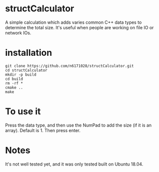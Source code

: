 # structCalculator

A simple calculation which adds varies common C++ data types to determine the total size. It's useful when people are working on file IO or network IOs.

# installation

```
git clone https://github.com/n6171028/structCalculator.git
cd structCalculator
mkdir -p build
cd build
rm -rf *
cmake ..
make

```
# To use it
Press the data type, and then use the NumPad to add the size (if it is an array). Default is 1. Then press enter.

# Notes
It's not well tested yet, and it was only tested built on Ubuntu 18.04. 

